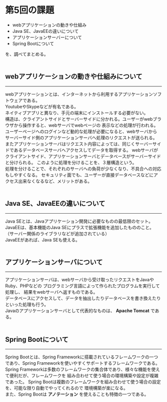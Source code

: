 # 第5回の課題

- webアプリケーションの動きや仕組み
- Java SE、JavaEEの違いについて
- アプリケーションサーバーについて
- Spring Bootについて  

を、調べてまとめる。<br><br>  
## webアプリケーションの動きや仕組みについて
***
webアプリケーションとは、インターネットから利用するアプリケーションソフトウェアである。  
YoutubeやSkypeなどが有名である。  
ネイティブアプリと異なり、手元の端末にインストールする必要がない。  
構造は、クライアントサイドとサーバーサイドに分かれる。ユーザーがwebブラウザから操作すると、webサーバでwebページの
表示などの処理が行われる。ユーザーページへのログインなど動的な処理が必要になると、webサーバから
サーバーサイド側のアプリケーションサーバへ処理のリクエストが送られる。
またアプリケーションサーバはリクエスト内容によっては、同じくサーバーサイドであるデータベースサーバへアクセスしてデータを取得する。  webサーバがクライアントサイド、アプリケーションサーバとデータベースがサーバーサイドと分けられる。
このように処理を分けることを、３層構造という。  
処理を分けることで、それぞれのサーバへの負荷が少なくなり、不具合への対応もしやすくなる。
セキュリティ面でも、ユーザーが直接データベースなどにアクセス出来なくなるなど、メリットがある。<br><br>

## Java SE、JavaEEの違いについて
***
Java SEとは、Javaアプリケーション開発に必要なものの最低限のセット。  
JavaEEは、基本機能のJava SEにプラスで拡張機能を追加したもののこと。  
（サーバー関係のライブラリなどが追加されている）  
JavaEEがあれば、Java SEも使える。<br><br>


## アプリケーションサーバについて
***
アプリケーションサーバは、webサーバから受け取ったリクエストをJavaやRuby、PHPなどの
プログラミング言語によって作られたプログラムを実行して処理し、
結果をwebサーバへ返すものである。  
データベースにアクセスして、データを抽出したりデータベースを書き換えたりといった処理も行う。  
Javaのアプリケーションサーバとして代表的なものは、 **Apache Tomcat** である。<br><br>


## Spring Bootについて
***
Spring Bootとは、Spring Frameworkに搭載されているフレームワークの一つであり、Spring Frameworkを使いやすくサポートするフレームワークである。  
Spring Frameworkは多数のフレームワークの集合体であり、様々な機能を使えて便利だが、フレームワークを
組み合わせて使う場合の環境構築や設定が複雑であった。
Spring Bootは複数のフレームワークを組み合わせて使う場合の設定を、可能な限り自動でやってくれるので
環境構築が楽になる。  
また、Spring Bootは __アノテーション__ を使えることも特徴の一つである。
